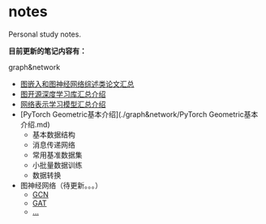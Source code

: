 # notes
Personal study notes.

**目前更新的笔记内容有：**

graph&network

- [图嵌入和图神经网络综述类论文汇总](./graph&network/图嵌入和图神经网络综述类论文汇总.md)
- [图开源深度学习库汇总介绍](./graph&network/图开源深度学习库汇总介绍.md)
- [网络表示学习模型汇总介绍](./graph&network/网络表示学习模型汇总介绍.md)
- [PyTorch Geometric基本介绍](./graph&network/PyTorch Geometric基本介绍.md)
  - 基本数据结构
  - 消息传递网络
  - 常用基准数据集
  - 小批量数据训练
  - 数据转换
- 图神经网络（待更新。。。）
  - [GCN]()
  - [GAT]()
  - [...]()